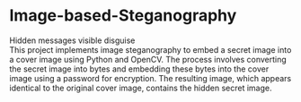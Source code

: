 # Image-based-Steganography
Hidden messages visible disguise
<br>This project implements image steganography to embed a secret image into a cover image using Python and OpenCV. The process involves converting the secret image into bytes and embedding these bytes into the cover image using a password for encryption. The resulting image, which appears identical to the original cover image, contains the hidden secret image.
